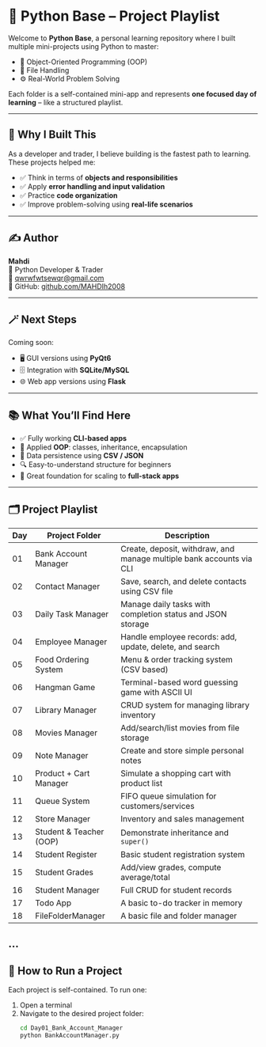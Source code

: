 # 🐍 Python Base – Project Playlist

Welcome to **Python Base**, a personal learning repository where I built multiple mini-projects using Python to master:

- 🧠 Object-Oriented Programming (OOP)
- 💾 File Handling
- ⚙️ Real-World Problem Solving

Each folder is a self-contained mini-app and represents **one focused day of learning** – like a structured playlist.

---

## 📌 Why I Built This

As a developer and trader, I believe building is the fastest path to learning. These projects helped me:

- ✅ Think in terms of **objects and responsibilities**
- ✅ Apply **error handling and input validation**
- ✅ Practice **code organization**
- ✅ Improve problem-solving using **real-life scenarios**

---

## ✍️ Author

**Mahdi**  
🎯 Python Developer & Trader  
📧 qwrwfwtsewqr@gmail.com  
🔗 GitHub: [github.com/MAHDIh2008](https://github.com/MAHDIh2008)

---

## 🪄 Next Steps

Coming soon:

- 🖥 GUI versions using **PyQt6**
- 🗄 Integration with **SQLite/MySQL**
- 🌐 Web app versions using **Flask**

---

## 📚 What You’ll Find Here

- ✅ Fully working **CLI-based apps**
- 🧠 Applied **OOP**: classes, inheritance, encapsulation
- 💾 Data persistence using **CSV / JSON**
- 🔍 Easy-to-understand structure for beginners
- 🧱 Great foundation for scaling to **full-stack apps**

---

## 🗂️ Project Playlist

| Day | Project Folder              | Description                                                                 |
|-----|-----------------------------|-----------------------------------------------------------------------------|
| 01  | Bank Account Manager        | Create, deposit, withdraw, and manage multiple bank accounts via CLI       |
| 02  | Contact Manager             | Save, search, and delete contacts using CSV file                           |
| 03  | Daily Task Manager          | Manage daily tasks with completion status and JSON storage                 |
| 04  | Employee Manager            | Handle employee records: add, update, delete, and search                   |
| 05  | Food Ordering System        | Menu & order tracking system (CSV based)                                   |
| 06  | Hangman Game                | Terminal-based word guessing game with ASCII UI                            |
| 07  | Library Manager             | CRUD system for managing library inventory                                 |
| 08  | Movies Manager              | Add/search/list movies from file storage                                   |
| 09  | Note Manager                | Create and store simple personal notes                                     |
| 10  | Product + Cart Manager      | Simulate a shopping cart with product list                                 |
| 11  | Queue System                | FIFO queue simulation for customers/services                               |
| 12  | Store Manager               | Inventory and sales management                                             |
| 13  | Student & Teacher (OOP)     | Demonstrate inheritance and `super()`                                      |
| 14  | Student Register            | Basic student registration system                                          |
| 15  | Student Grades              | Add/view grades, compute average/total                                     |
| 16  | Student Manager             | Full CRUD for student records                                              |
| 17  | Todo App                    | A basic to-do tracker in memory                                            |
| 18  | FileFolderManager           | A basic file and folder manager                                            |
...
---

## 🚀 How to Run a Project

Each project is self-contained. To run one:

1. Open a terminal
2. Navigate to the desired project folder:
   ```bash
   cd Day01_Bank_Account_Manager
   python BankAccountManager.py
